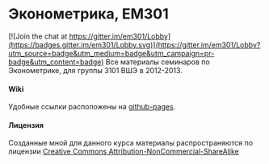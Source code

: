 Эконометрика, EM301
=====

[![Join the chat at https://gitter.im/em301/Lobby](https://badges.gitter.im/em301/Lobby.svg)](https://gitter.im/em301/Lobby?utm_source=badge&utm_medium=badge&utm_campaign=pr-badge&utm_content=badge)
Все материалы семинаров по Эконометрике, для группы 3101 ВШЭ в 2012-2013.


#### Wiki
Удобные ссылки расположены на [github-pages](http://bdemeshev.github.io/em301/).


#### Лицензия
Созданные мной для данного курса материалы распространяются по лицензии [Creative Commons Attribution-NonCommercial-ShareAlike](http://creativecommons.org/licenses/by-nc-sa/3.0/deed.ru)
